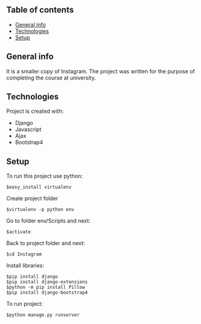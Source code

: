 ## Table of contents
* [General info](#general-info)
* [Technologies](#technologies)
* [Setup](#setup)

## General info
It is a smaller copy of Instagram.
The project was written for the purpose of completing the course at university.
	
## Technologies
Project is created with:
* Django
* Javascript
* Ajax
* Bootstrap4

## Setup
To run this project use python:

```
$easy_install virtualenv
```
Create project folder 
```
$virtualenv -p python env
```
Go to folder env/Scripts and next:
```
$activate
```
Back to project folder and next:
```
$cd Instagram
```
Install libraries:
```
$pip install django
$pip install django-extensions
$python -m pip install Pillow
$pip install django-bootstrap4
```
To run project:
```
$python manage.py runserver
```